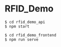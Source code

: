 # RFID_Demo

```
$ cd rfid_demo_api
$ npm start
```

```
$ cd rfid_demo_frontend
$ npm run serve
```
